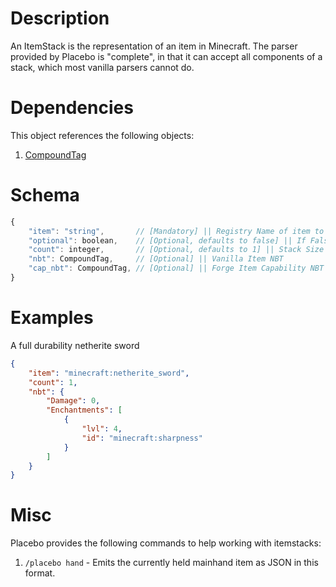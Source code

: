 # Description
An ItemStack is the representation of an item in Minecraft. The parser provided by Placebo is "complete", in that it
can accept all components of a stack, which most vanilla parsers cannot do.

# Dependencies
This object references the following objects:
1. [CompoundTag](./CompoundTag.md)

# Schema
```js
{
    "item": "string",       // [Mandatory] || Registry Name of item to load.
    "optional": boolean,    // [Optional, defaults to false] || If False, then the parser will error if the item is not located in the registry.
    "count": integer,       // [Optional, defaults to 1] || Stack Size
    "nbt": CompoundTag,     // [Optional] || Vanilla Item NBT
    "cap_nbt": CompoundTag, // [Optional] || Forge Item Capability NBT
}
```

# Examples
A full durability netherite sword
```json
{
    "item": "minecraft:netherite_sword",
    "count": 1,
    "nbt": {
        "Damage": 0,
        "Enchantments": [
            {
                "lvl": 4,
                "id": "minecraft:sharpness"
            }
        ]
    }
}
```

# Misc
Placebo provides the following commands to help working with itemstacks:
1. `/placebo hand` - Emits the currently held mainhand item as JSON in this format.